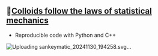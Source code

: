 ## 🔰[Colloids follow the laws of statistical mechanics](https://viadean.notion.site/Colloids-follow-the-laws-of-statistical-mechanics-13b1ae7b9a3280a6af41c3b2ffecfda5?pvs=4)
- Reproducible code with Python and C++
  
![Uploading sankeymatic_20241130_194258.svg…]()
